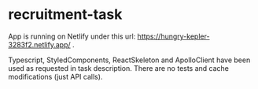 # recruitment-task



App is running on Netlify under this url: https://hungry-kepler-3283f2.netlify.app/  .

Typescript, StyledComponents, ReactSkeleton and ApolloClient have been used as requested in task description.
There are no tests and cache modifications (just API calls).
